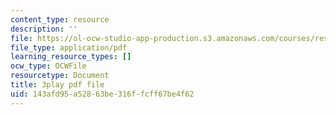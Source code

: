 ```yaml
---
content_type: resource
description: ''
file: https://ol-ocw-studio-app-production.s3.amazonaws.com/courses/res-18-009-learn-differential-equations-up-close-with-gilbert-strang-and-cleve-moler-fall-2015/143afd95a52863be316ffcff67be4f62_nGKeHq_kRQA.pdf
file_type: application/pdf
learning_resource_types: []
ocw_type: OCWFile
resourcetype: Document
title: 3play pdf file
uid: 143afd95-a528-63be-316f-fcff67be4f62
---
```

